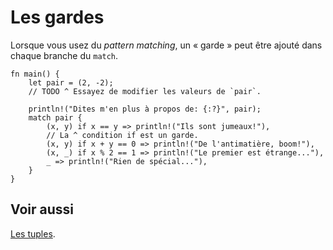 # Les gardes

Lorsque vous usez du *pattern matching*, un « garde » peut être ajouté dans chaque branche du `match`.

```rust,editable
fn main() {
    let pair = (2, -2);
    // TODO ^ Essayez de modifier les valeurs de `pair`.

    println!("Dites m'en plus à propos de: {:?}", pair);
    match pair {
        (x, y) if x == y => println!("Ils sont jumeaux!"),
        // La ^ condition if est un garde.
        (x, y) if x + y == 0 => println!("De l'antimatière, boom!"),
        (x, _) if x % 2 == 1 => println!("Le premier est étrange..."),
        _ => println!("Rien de spécial..."),
    }
}
```

## Voir aussi

[Les tuples][tuples].

[tuples]: ../chapitre2/tuples.html

